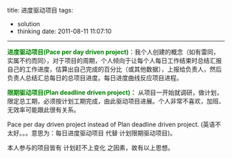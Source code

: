 title: 进度驱动项目
tags:
  - solution
  - thinking
date: 2011-08-11 11:07:10
---

<span style="color: #008000;">**进度驱动项目(Pace per day driven project)**</span>：我个人创建的概念（如有雷同，实属不约而同），对于项目的周期，个人倾向于让每个人每日工作结束时总结汇报自己的工作进度，估算出自己完成的百分比（或其他数据），上报给负责人，然后负责人总结汇总每日的总项目进度。每日进度曲线反应项目进程。

<span style="color: #008000;">**限期驱动项目(Plan deadline driven project)：**</span> 从项目一开始就调研，做计划，限定总工期，必须按计划工期完成，由此驱动项目进展。个人非常不喜欢，加班、无效率可能跟此很有关系。

Pace per day driven project instead of Plan deadline driven project. (英语不太好。。。意思为：每日进度驱动项目 代替 计划限期驱动项目)。

本人参与的项目皆有 计划赶不上变化 之因素，故有以上思想。